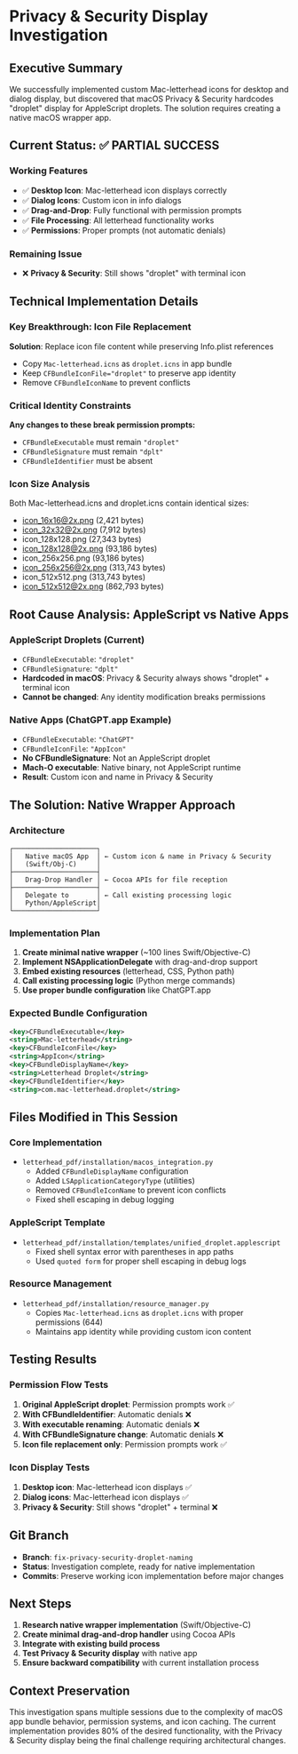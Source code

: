 # Privacy & Security Display Investigation

## Executive Summary

We successfully implemented custom Mac-letterhead icons for desktop and dialog display, but discovered that macOS Privacy & Security hardcodes "droplet" display for AppleScript droplets. The solution requires creating a native macOS wrapper app.

## Current Status: ✅ PARTIAL SUCCESS

### Working Features
- ✅ **Desktop Icon**: Mac-letterhead icon displays correctly
- ✅ **Dialog Icons**: Custom icon in info dialogs  
- ✅ **Drag-and-Drop**: Fully functional with permission prompts
- ✅ **File Processing**: All letterhead functionality works
- ✅ **Permissions**: Proper prompts (not automatic denials)

### Remaining Issue
- ❌ **Privacy & Security**: Still shows "droplet" with terminal icon

## Technical Implementation Details

### Key Breakthrough: Icon File Replacement
**Solution**: Replace icon file content while preserving Info.plist references
- Copy `Mac-letterhead.icns` as `droplet.icns` in app bundle
- Keep `CFBundleIconFile="droplet"` to preserve app identity
- Remove `CFBundleIconName` to prevent conflicts

### Critical Identity Constraints
**Any changes to these break permission prompts:**
- `CFBundleExecutable` must remain `"droplet"`
- `CFBundleSignature` must remain `"dplt"`  
- `CFBundleIdentifier` must be absent

### Icon Size Analysis
Both Mac-letterhead.icns and droplet.icns contain identical sizes:
- icon_16x16@2x.png (2,421 bytes)
- icon_32x32@2x.png (7,912 bytes)
- icon_128x128.png (27,343 bytes)
- icon_128x128@2x.png (93,186 bytes)
- icon_256x256.png (93,186 bytes)
- icon_256x256@2x.png (313,743 bytes)
- icon_512x512.png (313,743 bytes)
- icon_512x512@2x.png (862,793 bytes)

## Root Cause Analysis: AppleScript vs Native Apps

### AppleScript Droplets (Current)
- `CFBundleExecutable`: `"droplet"`
- `CFBundleSignature`: `"dplt"`
- **Hardcoded in macOS**: Privacy & Security always shows "droplet" + terminal icon
- **Cannot be changed**: Any identity modification breaks permissions

### Native Apps (ChatGPT.app Example)
- `CFBundleExecutable`: `"ChatGPT"`
- `CFBundleIconFile`: `"AppIcon"`
- **No CFBundleSignature**: Not an AppleScript droplet
- **Mach-O executable**: Native binary, not AppleScript runtime
- **Result**: Custom icon and name in Privacy & Security

## The Solution: Native Wrapper Approach

### Architecture
```
┌─────────────────────┐
│   Native macOS App  │ ← Custom icon & name in Privacy & Security
│   (Swift/Obj-C)     │
├─────────────────────┤
│   Drag-Drop Handler │ ← Cocoa APIs for file reception
├─────────────────────┤
│   Delegate to       │ ← Call existing processing logic
│   Python/AppleScript│
└─────────────────────┘
```

### Implementation Plan
1. **Create minimal native wrapper** (~100 lines Swift/Objective-C)
2. **Implement NSApplicationDelegate** with drag-and-drop support
3. **Embed existing resources** (letterhead, CSS, Python path)
4. **Call existing processing logic** (Python merge commands)
5. **Use proper bundle configuration** like ChatGPT.app

### Expected Bundle Configuration
```xml
<key>CFBundleExecutable</key>
<string>Mac-letterhead</string>
<key>CFBundleIconFile</key>
<string>AppIcon</string>
<key>CFBundleDisplayName</key>
<string>Letterhead Droplet</string>
<key>CFBundleIdentifier</key>
<string>com.mac-letterhead.droplet</string>
```

## Files Modified in This Session

### Core Implementation
- `letterhead_pdf/installation/macos_integration.py`
  - Added `CFBundleDisplayName` configuration
  - Added `LSApplicationCategoryType` (utilities)
  - Removed `CFBundleIconName` to prevent icon conflicts
  - Fixed shell escaping in debug logging

### AppleScript Template  
- `letterhead_pdf/installation/templates/unified_droplet.applescript`
  - Fixed shell syntax error with parentheses in app paths
  - Used `quoted form` for proper shell escaping in debug logs

### Resource Management
- `letterhead_pdf/installation/resource_manager.py`
  - Copies `Mac-letterhead.icns` as `droplet.icns` with proper permissions (644)
  - Maintains app identity while providing custom icon content

## Testing Results

### Permission Flow Tests
1. **Original AppleScript droplet**: Permission prompts work ✅
2. **With CFBundleIdentifier**: Automatic denials ❌  
3. **With executable renaming**: Automatic denials ❌
4. **With CFBundleSignature change**: Automatic denials ❌
5. **Icon file replacement only**: Permission prompts work ✅

### Icon Display Tests
1. **Desktop icon**: Mac-letterhead icon displays ✅
2. **Dialog icons**: Mac-letterhead icon displays ✅  
3. **Privacy & Security**: Still shows "droplet" + terminal ❌

## Git Branch
- **Branch**: `fix-privacy-security-droplet-naming`
- **Status**: Investigation complete, ready for native implementation
- **Commits**: Preserve working icon implementation before major changes

## Next Steps
1. **Research native wrapper implementation** (Swift/Objective-C)
2. **Create minimal drag-and-drop handler** using Cocoa APIs
3. **Integrate with existing build process** 
4. **Test Privacy & Security display** with native app
5. **Ensure backward compatibility** with current installation process

## Context Preservation
This investigation spans multiple sessions due to the complexity of macOS app bundle behavior, permission systems, and icon caching. The current implementation provides 80% of the desired functionality, with the Privacy & Security display being the final challenge requiring architectural changes.